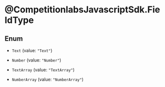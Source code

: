 # @CompetitionlabsJavascriptSdk.FieldType

## Enum


* `Text` (value: `"Text"`)

* `Number` (value: `"Number"`)

* `TextArray` (value: `"TextArray"`)

* `NumberArray` (value: `"NumberArray"`)


